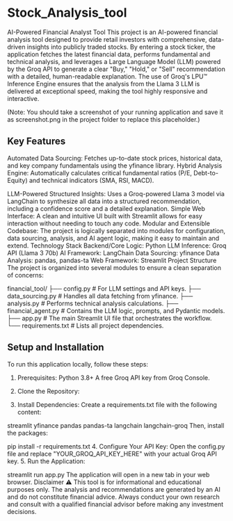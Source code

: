 # Stock_Analysis_tool
AI-Powered Financial Analyst Tool
This project is an AI-powered financial analysis tool designed to provide retail investors with comprehensive, data-driven insights into publicly traded stocks. By entering a stock ticker, the application fetches the latest financial data, performs fundamental and technical analysis, and leverages a Large Language Model (LLM) powered by the Groq API to generate a clear "Buy," "Hold," or "Sell" recommendation with a detailed, human-readable explanation.
The use of Groq's LPU™ Inference Engine ensures that the analysis from the Llama 3 LLM is delivered at exceptional speed, making the tool highly responsive and interactive.

(Note: You should take a screenshot of your running application and save it as screenshot.png in the project folder to replace this placeholder.)

## Key Features
Automated Data Sourcing: Fetches up-to-date stock prices, historical data, and key company fundamentals using the yfinance library.
Hybrid Analysis Engine: Automatically calculates critical fundamental ratios (P/E, Debt-to-Equity) and technical indicators (SMA, RSI, MACD).

LLM-Powered Structured Insights: Uses a Groq-powered Llama 3 model via LangChain to synthesize all data into a structured recommendation, including a confidence score and a detailed explanation.
Simple Web Interface: A clean and intuitive UI built with Streamlit allows for easy interaction without needing to touch any code.
Modular and Extensible Codebase: The project is logically separated into modules for configuration, data sourcing, analysis, and AI agent logic, making it easy to maintain and extend.
Technology Stack
Backend/Core Logic: Python
LLM Inference: Groq API (Llama 3 70b)
AI Framework: LangChain
Data Sourcing: yfinance
Data Analysis: pandas, pandas-ta
Web Framework: Streamlit
Project Structure
The project is organized into several modules to ensure a clean separation of concerns:

financial_tool/
├── config.py             # For LLM settings and API keys.
├── data_sourcing.py      # Handles all data fetching from yfinance.
├── analysis.py           # Performs technical analysis calculations.
├── financial_agent.py    # Contains the LLM logic, prompts, and Pydantic models.
├── app.py                # The main Streamlit UI file that orchestrates the workflow.
└── requirements.txt      # Lists all project dependencies.
## Setup and Installation

To run this application locally, follow these steps:
1. Prerequisites:
Python 3.8+
A free Groq API key from Groq Console.
2. Clone the Repository:

3. Install Dependencies:
Create a requirements.txt file with the following content:

streamlit
yfinance
pandas
pandas-ta
langchain
langchain-groq
Then, install the packages:

pip install -r requirements.txt
4. Configure Your API Key:
Open the config.py file and replace "YOUR_GROQ_API_KEY_HERE" with your actual Groq API key.
5. Run the Application:

streamlit run app.py
The application will open in a new tab in your web browser.
Disclaimer
⚠️ This tool is for informational and educational purposes only. The analysis and recommendations are generated by an AI and do not constitute financial advice. Always conduct your own research and consult with a qualified financial advisor before making any investment decisions.
